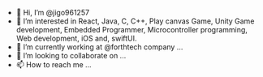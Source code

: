 - 👋 Hi, I’m @jigo961257
- 👀 I’m interested in React, Java, C, C++, Play canvas Game, Unity Game development, Embedded Programmer, Microcontroller programming, Web development, iOS and, swiftUI.
- 🌱 I’m currently working at @forthtech company ...
- 💞️ I’m looking to collaborate on ...
- 📫 How to reach me ...

<!---
jigo961257/jigo961257 is a ✨ special ✨ repository because its `README.md` (this file) appears on your GitHub profile.
You can click the Preview link to take a look at your changes.
--->
